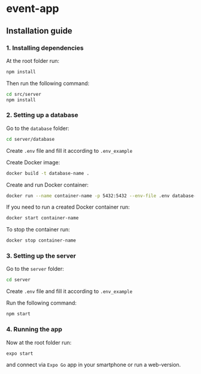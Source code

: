 # event-app

## Installation guide

### 1. Installing dependencies

At the root folder run:

```bash
npm install
```

Then run the following command:

```bash
cd src/server
npm install
```

### 2. Setting up a database

Go to the `database` folder:

```bash
cd server/database
```

Create `.env` file and fill it according to `.env_example`

Create Docker image:

```bash
docker build -t database-name .
```

Create and run Docker container:

```bash
docker run --name container-name -p 5432:5432 --env-file .env database-name
```

If you need to run a created Docker container run:

```bash
docker start container-name
```

To stop the container run:

```bash
docker stop container-name
```

### 3. Setting up the server

Go to the `server` folder:

```bash
cd server
```

Create `.env` file and fill it according to `.env_example`

Run the following command:

```bash
npm start
```

### 4. Running the app

Now at the root folder run:

```bash
expo start
```

and connect via `Expo Go` app in your smartphone or run a web-version.
